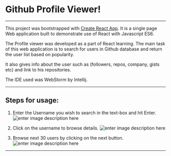 Github Profile Viewer!
===================
--------
This project was bootstrapped with [Create React App](https://github.com/facebookincubator/create-react-app). It is a single page Web application built to demonstrate use of React with Javascript ES6.

The Profile viewer was developed as a part of React learning. The main task of this web application is to search for users in Github database and return the user list based on popularity.

It also gives info about the user such as (followers, repos, company, gists etc) and link to his repositories.

The IDE used was WebStorm by Intellij.

--------
Steps for usage:
-----
1. Enter the Username you wish to search in the text-box and hit Enter.
![enter image description here](https://vipulmahadik.github.io/Profile_Viewer/static/media/github-logo.deebd290.png)

2. Click on the username to browse details.
![enter image description here](https://vipulmahadik.github.io/Profile_Viewer/static/media/github-logo.deebd290.png)

3. Browse next 30 users by clicking on the next button.
![enter image description here](https://vipulmahadik.github.io/Profile_Viewer/static/media/github-logo.deebd290.png)


-------
